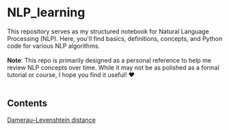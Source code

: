 # NLP_learning
This repository serves as my structured notebook for Natural Language Processing (NLP). Here, you'll find basics, definitions, concepts, and Python code for various NLP algorithms.
<br><br>
**Note**: This repo is primarily designed as a personal reference to help me review NLP concepts over time. While it may not be as polished as a formal tutorial or course, I hope you find it useful! ❤️
<br><br>
## Contents
[Damerau–Levenshtein distance](https://github.com/MeysamAgah/NLP_learning/blob/main/Damerau%E2%80%93Levenshtein%20distance.md)
